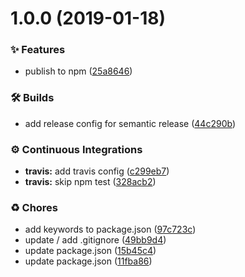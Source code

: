 # 1.0.0 (2019-01-18)


### ✨ Features

* publish to npm ([25a8646](https://github.com/wmfs/cardscript-vue-sdk/commit/25a8646))


### 🛠 Builds

* add release config for semantic release ([44c290b](https://github.com/wmfs/cardscript-vue-sdk/commit/44c290b))


### ⚙️ Continuous Integrations

* **travis:** add travis config ([c299eb7](https://github.com/wmfs/cardscript-vue-sdk/commit/c299eb7))
* **travis:** skip npm test ([328acb2](https://github.com/wmfs/cardscript-vue-sdk/commit/328acb2))


### ♻️ Chores

* add keywords to package.json ([97c723c](https://github.com/wmfs/cardscript-vue-sdk/commit/97c723c))
* update / add .gitignore ([49bb9d4](https://github.com/wmfs/cardscript-vue-sdk/commit/49bb9d4))
* update package.json ([15b45c4](https://github.com/wmfs/cardscript-vue-sdk/commit/15b45c4))
* update package.json ([11fba86](https://github.com/wmfs/cardscript-vue-sdk/commit/11fba86))
